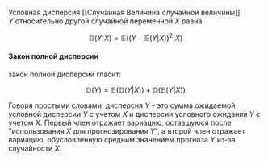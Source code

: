 Условная дисперсия [[Случайная Величина|случайной величины]] $Y$ относительно другой случайной переменной $X$ равна

$$\mathbb{D}(Y \left | \right . X)=\mathbb{E}((Y-\mathbb{E}(Y|X))^{2}|X)$$

#### Закон полной дисперсии 

закон полной дисперсии гласит:

$$\mathbb{D}(Y)=\mathbb{E}(\mathbb{D}(Y|X)) + \mathbb{D}(\mathbb{E}(Y|X))$$

Говоря простыми словами: дисперсия $Y$ - это сумма ожидаемой условной дисперсии $Y$ с учетом $X$ и дисперсии условного ожидания $Y$ с учетом $X$. Первый член отражает вариацию, оставшуюся после "использования $X$ для прогнозирования $Y$", а второй член отражает вариацию, обусловленную средним значением прогноза $Y$ из-за случайности $X$.


